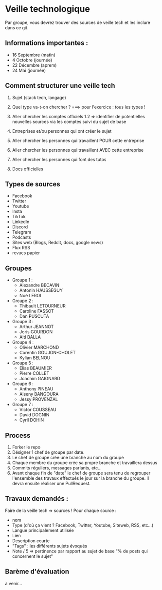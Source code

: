 # Veille technologique

Par groupe, vous devrez trouver des sources de veille tech et les inclure dans ce git.

## Informations importantes : 
  - 16 Septembre (matin)
  - 4 Octobre (journée)
  - 22 Décembre (aprem)
  - 24 Mai (journée)

## Comment structurer une veille tech

1. Sujet (stack tech, langage)
2. Quel type va-t-on chercher ? ===> pour l'exercice : tous les types !

1. Aller chercher les comptes officiels
1.2 => identifier de potentielles nouvelles sources via les comptes suivi du sujet de base
2. Entreprises et/ou personnes qui ont créer le sujet
3. Aller chercher les personnes qui travaillent POUR cette entreprise
4. Aller chercher les personnes qui travaillent AVEC cette entreprise
5. Aller chercher les personnes qui font des tutos
6. Docs officielles


## Types de sources

- Facebook
- Twitter
- Youtube
- Insta
- TikTok
- LinkedIn
- Discord
- Telegram
- Podcasts
- Sites web (Blogs, Reddit, docs, google news)
- Flux RSS
- revues papier


## Groupes

- Groupe 1 :
  - Alexandre BECAVIN
  - Antonin HAUSSEGUY
  - Noé LEROI
- Groupe 2 : 
  - Thibault LETOURNEUR
  - Caroline FASSOT
  - Dan PUSCUTA
- Groupe 3 : 
  - Arthur JEANNOT
  - Joris GOURDON
  - Alti BALLA
- Groupe 4 : 
  - Olivier MARCHOND
  - Corentin GOUJON-CHOLET
  - Kylian BELNOU
- Groupe 5 :
  - Elias BEAUMIER
  - Pierre COLLET
  - Joachim GAIGNARD
- Groupe 6 :
  - Anthony PINEAU
  - Alseny BANGOURA
  - Jessy PROVENZAL
- Groupe 7 : 
  - Victor COUSSEAU
  - David DOGNIN
  - Cyril DOHIN


## Process

1. Forker le repo
2. Désigner 1 chef de groupe par date.
3. Le chef de groupe crée une branche au nom du groupe
4. Chaque membre du groupe crée sa propre branche et travaillera dessus
5. Commits réguliers, messages parlants, etc...
6. Avant chaque fin de "date" le chef de groupe sera tenu de regrouper l'ensemble des travaux effectués le jour sur la branche du groupe. Il devra ensuite réaliser une PullRequest.

## Travaux demandés :

Faire de la veille tech => sources !
Pour chaque source : 
- nom
- Type (d'où ça vient ? Facebook, Twitter, Youtube, Siteweb, RSS, etc...)
- Langue principalement utilisée
- Lien
- Description courte
- "Tags" : les différents sujets évoqués
- Note / 5 => pertinence par rapport au sujet de base "% de posts qui concernent le sujet"

## Barème d'évaluation

à venir...
